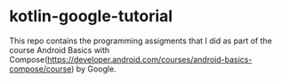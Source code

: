 # kotlin-google-tutorial
This repo contains the programming assigments that I did as part of the course Android Basics with Compose(https://developer.android.com/courses/android-basics-compose/course) by Google. 
